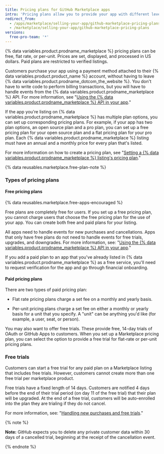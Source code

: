 ```yaml
---
title: Pricing plans for GitHub Marketplace apps
intro: 'Pricing plans allow you to provide your app with different levels of service or resources. You can offer up to 10 pricing plans in your {% data variables.product.prodname_marketplace %} listing.'
redirect_from:
  - /apps/marketplace/selling-your-app/github-marketplace-pricing-plans/
  - /marketplace/selling-your-app/github-marketplace-pricing-plans
versions:
  free-pro-team: '*'
---
```




{% data variables.product.prodname_marketplace %} pricing plans can be free, flat rate, or per-unit. Prices are set, displayed, and processed in US dollars. Paid plans are restricted to verified listings.

Customers purchase your app using a payment method attached to their {% data variables.product.product_name %} account, without having to leave {% data variables.product.prodname_dotcom_the_website %}. You don't have to write code to perform billing transactions, but you will have to handle events from the {% data variables.product.prodname_marketplace %} API. For more information, see "[Using the {% data variables.product.prodname_marketplace %} API in your app](/developers/github-marketplace/using-the-github-marketplace-api-in-your-app)."

If the app you're listing on {% data variables.product.prodname_marketplace %} has multiple plan options, you can set up corresponding pricing plans. For example, if your app has two plan options, an open source plan and a pro plan, you can set up a free pricing plan for your open source plan and a flat pricing plan for your pro plan. Each {% data variables.product.prodname_marketplace %} listing must have an annual and a monthly price for every plan that's listed.

For more information on how to create a pricing plan, see "[Setting a {% data variables.product.prodname_marketplace %} listing's pricing plan](/marketplace/listing-on-github-marketplace/setting-a-github-marketplace-listing-s-pricing-plan/)."

{% data reusables.marketplace.free-plan-note %}

### Types of pricing plans

#### Free pricing plans

{% data reusables.marketplace.free-apps-encouraged %}

Free plans are completely free for users. If you set up a free pricing plan, you cannot charge users that choose the free pricing plan for the use of your app. You can create both free and paid plans for your listing.

All apps need to handle events for new purchases and cancellations. Apps that only have free plans do not need to handle events for free trials, upgrades, and downgrades. For more information, see: "[Using the {% data variables.product.prodname_marketplace %} API in your app](/developers/github-marketplace/using-the-github-marketplace-api-in-your-app)."

If you add a paid plan to an app that you've already listed in {% data variables.product.prodname_marketplace %} as a free service, you'll need to request verification for the app and go through financial onboarding.

#### Paid pricing plans

There are two types of paid pricing plan:

- Flat rate pricing plans charge a set fee on a monthly and yearly basis.

- Per-unit pricing plans charge a set fee on either a monthly or yearly basis for a unit that you specify. A "unit" can be anything you'd like (for example, a user, seat, or person).

You may also want to offer free trials. These provide free, 14-day trials of OAuth or GitHub Apps to customers. When you set up a Marketplace pricing plan, you can select the option to provide a free trial for flat-rate or per-unit pricing plans.

### Free trials

Customers can start a free trial for any paid plan on a Marketplace listing that includes free trials. However, customers cannot create more than one free trial per marketplace product.

Free trials have a fixed length of 14 days. Customers are notified 4 days before the end of their trial period (on day 11 of the free trial) that their plan will be upgraded. At the end of a free trial, customers will be auto-enrolled into the plan they are trialing if they do not cancel.

For more information, see: "[Handling new purchases and free trials](/developers/github-marketplace/integrating-with-the-github-marketplace-api/handling-new-purchases-and-free-trials/)."

{% note %}

**Note:** GitHub expects you to delete any private customer data within 30 days of a cancelled trial, beginning at the receipt of the cancellation event.

{% endnote %}
